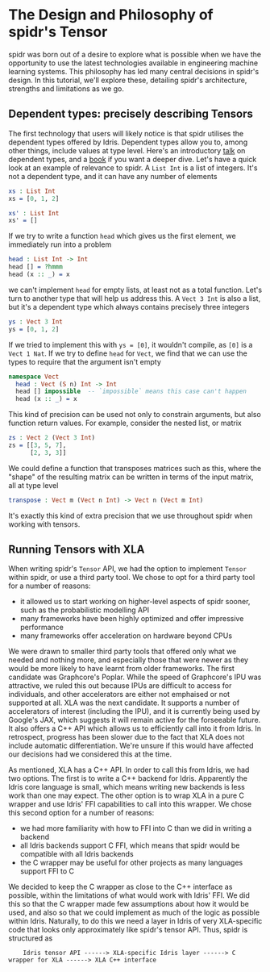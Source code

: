 <!--
Copyright 2022 Joel Berkeley

Licensed under the Apache License, Version 2.0 (the "License");
you may not use this file except in compliance with the License.
You may obtain a copy of the License at

    http://www.apache.org/licenses/LICENSE-2.0

Unless required by applicable law or agreed to in writing, software
distributed under the License is distributed on an "AS IS" BASIS,
WITHOUT WARRANTIES OR CONDITIONS OF ANY KIND, either express or implied.
See the License for the specific language governing permissions and
limitations under the License.
-->
# The Design and Philosophy of spidr's Tensor

spidr was born out of a desire to explore what is possible when we have the opportunity to use the latest technologies available in engineering machine learning systems. This philosophy has led many central decisions in spidr's design. In this tutorial, we'll explore these, detailing spidr's architecture, strengths and limitations as we go.

## Dependent types: precisely describing Tensors

The first technology that users will likely notice is that spidr utilises the dependent types offered by Idris. Dependent types allow you to, among other things, include values at type level. Here's an introductory [talk](https://www.youtube.com/watch?v=mOtKD7ml0NU) on dependent types, and a [book](https://www.manning.com/books/type-driven-development-with-idris) if you want a deeper dive. Let's have a quick look at an example of relevance to spidr. A `List Int` is a list of integers. It's not a dependent type, and it can have any number of elements
<!-- idris
import Data.Vect
-->
```idris
xs : List Int
xs = [0, 1, 2]

xs' : List Int
xs' = []
```
If we try to write a function `head` which gives us the first element, we immediately run into a problem
```idris
head : List Int -> Int
head [] = ?hmmm
head (x :: _) = x
```
we can't implement `head` for empty lists, at least not as a total function. Let's turn to another type that will help us address this. A `Vect 3 Int` is also a list, but it's a dependent type which always contains precisely three integers
```idris
ys : Vect 3 Int
ys = [0, 1, 2]
```
If we tried to implement this with `ys = [0]`, it wouldn't compile, as `[0]` is a `Vect 1 Nat`. If we try to define `head` for `Vect`, we find that we can use the types to require that the argument isn't empty
```idris
namespace Vect
  head : Vect (S n) Int -> Int
  head [] impossible  -- `impossible` means this case can't happen
  head (x :: _) = x
```
This kind of precision can be used not only to constrain arguments, but also function return values. For example, consider the nested list, or matrix
```idris
zs : Vect 2 (Vect 3 Int)
zs = [[3, 5, 7],
      [2, 3, 3]]
```
We could define a function that transposes matrices such as this, where the "shape" of the resulting matrix can be written in terms of the input matrix, all at type level
```idris
transpose : Vect m (Vect n Int) -> Vect n (Vect m Int)
```
It's exactly this kind of extra precision that we use throughout spidr when working with tensors.

## Running Tensors with XLA

When writing spidr's `Tensor` API, we had the option to implement `Tensor` within spidr, or use a third party tool. We chose to opt for a third party tool for a number of reasons:

* it allowed us to start working on higher-level aspects of spidr sooner, such as the probabilistic modelling API
* many frameworks have been highly optimized and offer impressive performance
* many frameworks offer acceleration on hardware beyond CPUs

We were drawn to smaller third party tools that offered only what we needed and nothing more, and especially those that were newer as they would be more likely to have learnt from older frameworks. The first candidate was Graphcore's Poplar. While the speed of Graphcore's IPU was attractive, we ruled this out because IPUs are difficult to access for individuals, and other accelerators are either not emphaised or not supported at all. XLA was the next candidate. It supports a number of accelerators of interest (including the IPU), and it is currently being used by Google's JAX, which suggests it will remain active for the forseeable future. It also offers a C++ API which allows us to efficiently call into it from Idris. In retrospect, progress has been slower due to the fact that XLA does not include automatic differentiation. We're unsure if this would have affected our decisions had we considered this at the time.

As mentioned, XLA has a C++ API. In order to call this from Idris, we had two options. The first is to write a C++ backend for Idris. Apparently the Idris core language is small, which means writing new backends is less work than one may expect. The other option is to wrap XLA in a pure C wrapper and use Idris' FFI capabilities to call into this wrapper. We chose this second option for a number of reasons:

* we had more familiarity with how to FFI into C than we did in writing a backend
* all Idris backends support C FFI, which means that spidr would be compatible with all Idris backends
* the C wrapper may be useful for other projects as many languages support FFI to C

We decided to keep the C wrapper as close to the C++ interface as possible, within the limitations of what would work with Idris' FFI. We did this so that the C wrapper made few assumptions about how it would be used, and also so that we could implement as much of the logic as possible within Idris. Naturally, to do this we need a layer in Idris of very XLA-specific code that looks only approximately like spidr's tensor API. Thus, spidr is structured as
```
    Idris tensor API ------> XLA-specific Idris layer ------> C wrapper for XLA ------> XLA C++ interface
```
